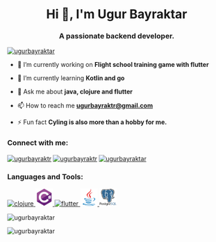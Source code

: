 <h1 align="center">Hi 👋, I'm Ugur Bayraktar</h1>
<h3 align="center">A passionate backend developer.</h3>

<p align="left"> <a href="https://github.com/ryo-ma/github-profile-trophy"><img src="https://github-profile-trophy.vercel.app/?username=ugurbayraktar" alt="ugurbayraktar" /></a> </p>

- 🔭 I’m currently working on **Flight school training game with flutter**

- 🌱 I’m currently learning **Kotlin and go**

- 💬 Ask me about **java, clojure and flutter**

- 📫 How to reach me **ugurbayraktr@gmail.com**

- ⚡ Fun fact **Cyling is also more than a hobby for me.**

<h3 align="left">Connect with me:</h3>
<p align="left">
<a href="https://linkedin.com/in/ugurbayraktr" target="blank"><img align="center" src="https://raw.githubusercontent.com/rahuldkjain/github-profile-readme-generator/master/src/images/icons/Social/linked-in-alt.svg" alt="ugurbayraktr" height="30" width="40" /></a>
<a href="https://instagram.com/ugurbayraktr" target="blank"><img align="center" src="https://raw.githubusercontent.com/rahuldkjain/github-profile-readme-generator/master/src/images/icons/Social/instagram.svg" alt="ugurbayraktr" height="30" width="40" /></a>
<a href="https://www.leetcode.com/ugurbayraktar" target="blank"><img align="center" src="https://raw.githubusercontent.com/rahuldkjain/github-profile-readme-generator/master/src/images/icons/Social/leet-code.svg" alt="ugurbayraktar" height="30" width="40" /></a>
</p>

<h3 align="left">Languages and Tools:</h3>
<p align="left"> <a href="https://clojure.org/" target="_blank" rel="noreferrer"> <img src="https://upload.wikimedia.org/wikipedia/commons/5/5d/Clojure_logo.svg" alt="clojure" width="40" height="40"/> </a> <a href="https://www.w3schools.com/cs/" target="_blank" rel="noreferrer"> <img src="https://raw.githubusercontent.com/devicons/devicon/master/icons/csharp/csharp-original.svg" alt="csharp" width="40" height="40"/> </a> <a href="https://flutter.dev" target="_blank" rel="noreferrer"> <img src="https://www.vectorlogo.zone/logos/flutterio/flutterio-icon.svg" alt="flutter" width="40" height="40"/> </a> <a href="https://www.java.com" target="_blank" rel="noreferrer"> <img src="https://raw.githubusercontent.com/devicons/devicon/master/icons/java/java-original.svg" alt="java" width="40" height="40"/> </a> <a href="https://www.postgresql.org" target="_blank" rel="noreferrer"> <img src="https://raw.githubusercontent.com/devicons/devicon/master/icons/postgresql/postgresql-original-wordmark.svg" alt="postgresql" width="40" height="40"/> </a> </p>

<p><img align="center" src="https://github-readme-stats.vercel.app/api/top-langs?username=ugurbayraktar&show_icons=true&locale=en&layout=compact" alt="ugurbayraktar" /></p>
<p align="left"> <img src="https://komarev.com/ghpvc/?username=ugurbayraktar&label=Profile%20views&color=0e75b6&style=flat" alt="ugurbayraktar" /> </p>
